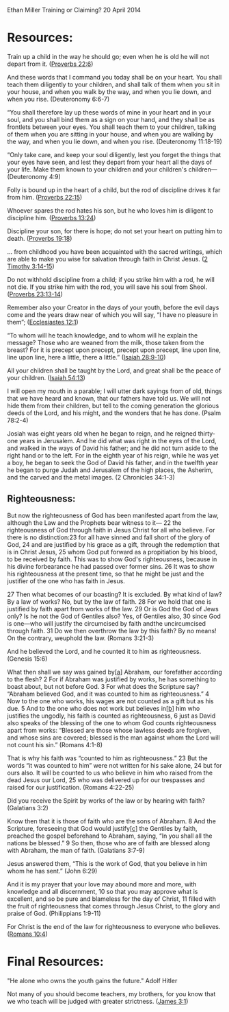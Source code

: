 Ethan Miller
Training or Claiming?
20 April 2014

# Resources:

Train up a child in the way he should go; even when he is old he will not depart from it. ([Proverbs 22:6](http://www.biblegateway.com/passage/?search=Proverbs+22%3A6&version=ESV))

And these words that I command you today shall be on your heart. You shall teach them diligently to your children, and shall talk of them when you sit in your house, and when you walk by the way, and when you lie down, and when you rise. (Deuteronomy 6:6-7)

“You shall therefore lay up these words of mine in your heart and in your soul, and you shall bind them as a sign on your hand, and they shall be as frontlets between your eyes. You shall teach them to your children, talking of them when you are sitting in your house, and when you are walking by the way, and when you lie down, and when you rise. (Deuteronomy 11:18-19)

 “Only take care, and keep your soul diligently, lest you forget the things that your eyes have seen, and lest they depart from your heart all the days of your life. Make them known to your children and your children's children— (Deuteronomy 4:9)

Folly is bound up in the heart of a child, but the rod of discipline drives it far from him. ([Proverbs 22:15](http://www.biblegateway.com/passage/?search=Proverbs+22%3A15&version=ESV))

Whoever spares the rod hates his son, but he who loves him is diligent to discipline him. ([Proverbs 13:24](http://www.biblegateway.com/passage/?search=Proverbs+13%3A24&version=ESV))

Discipline your son, for there is hope; do not set your heart on putting him to death. ([Proverbs 19:18](http://www.biblegateway.com/passage/?search=Proverbs+19%3A18&version=ESV))

... from childhood you have been acquainted with the sacred writings, which are able to make you wise for salvation through faith in Christ Jesus. ([2 Timothy 3:14-15](http://www.biblegateway.com/passage/?search=2+Timothy+3%3A14-15&version=ESV))

Do not withhold discipline from a child; if you strike him with a rod, he will not die. If you strike him with the rod, you will save his soul from Sheol. ([Proverbs 23:13-14](http://www.biblegateway.com/passage/?search=Proverbs+23%3A13-14&version=ESV))

Remember also your Creator in the days of your youth, before the evil days come and the years draw near of which you will say, “I have no pleasure in them”; ([Ecclesiastes 12:1](http://www.biblegateway.com/passage/?search=Ecclesiastes+12%3A1&version=ESV))

“To whom will he teach knowledge, and to whom will he explain the message? Those who are weaned from the milk, those taken from the breast? For it is precept upon precept, precept upon precept, line upon line, line upon line, here a little, there a little.” ([Isaiah 28:9-10](http://www.biblegateway.com/passage/?search=Isaiah+28%3A9-10&version=ESV))

All your children shall be taught by the Lord, and great shall be the peace of your children. ([Isaiah 54:13](http://www.biblegateway.com/passage/?search=Isaiah+54%3A13&version=ESV))

I will open my mouth in a parable; I will utter dark sayings from of old, things that we have heard and known, that our fathers have told us. We will not hide them from their children, but tell to the coming generation the glorious deeds of the Lord, and his might, and the wonders that he has done. (Psalm 78:2-4)

Josiah was eight years old when he began to reign, and he reigned thirty-one years in Jerusalem. And he did what was right in the eyes of the Lord, and walked in the ways of David his father; and he did not turn aside to the right hand or to the left. For in the eighth year of his reign, while he was yet a boy, he began to seek the God of David his father, and in the twelfth year he began to purge Judah and Jerusalem of the high places, the Asherim, and the carved and the metal images. (2 Chronicles 34:1-3)

## Righteousness:

But now the righteousness of God has been manifested apart from the law, although the Law and the Prophets bear witness to it— 22 the righteousness of God through faith in Jesus Christ for all who believe. For there is no distinction:23 for all have sinned and fall short of the glory of God, 24 and are justified by his grace as a gift, through the redemption that is in Christ Jesus, 25 whom God put forward as a propitiation by his blood, to be received by faith. This was to show God's righteousness, because in his divine forbearance he had passed over former sins. 26 It was to show his righteousness at the present time, so that he might be just and the justifier of the one who has faith in Jesus.

27 Then what becomes of our boasting? It is excluded. By what kind of law? By a law of works? No, but by the law of faith. 28 For we hold that one is justified by faith apart from works of the law. 29 Or is God the God of Jews only? Is he not the God of Gentiles also? Yes, of Gentiles also, 30 since God is one—who will justify the circumcised by faith andthe uncircumcised through faith. 31 Do we then overthrow the law by this faith? By no means! On the contrary, weuphold the law. (Romans 3:21-3)

And he believed the Lord, and he counted it to him as righteousness. (Genesis 15:6)

What then shall we say was gained by[[a](http://www.biblegateway.com/passage/?search=Romans+4&version=ESV#fen-ESV-28008a "See footnote a")] Abraham, our forefather according to the flesh? 2 For if Abraham was justified by works, he has something to boast about, but not before God. 3 For what does the Scripture say? “Abraham believed God, and it was counted to him as righteousness.” 4 Now to the one who works, his wages are not counted as a gift but as his due. 5 And to the one who does not work but believes in[[b](http://www.biblegateway.com/passage/?search=Romans+4&version=ESV#fen-ESV-28012b "See footnote b")] him who justifies the ungodly, his faith is counted as righteousness, 6 just as David also speaks of the blessing of the one to whom God counts righteousness apart from works: “Blessed are those whose lawless deeds are forgiven, and whose sins are covered; blessed is the man against whom the Lord will not count his sin.” (Romans 4:1-8)

That is why his faith was “counted to him as righteousness.” 23 But the words “it was counted to him” were not written for his sake alone, 24 but for ours also. It will be counted to us who believe in him who raised from the dead Jesus our Lord, 25 who was delivered up for our trespasses and raised for our justification. (Romans 4:22-25)

Did you receive the Spirit by works of the law or by hearing with faith? (Galatians 3:2)

Know then that it is those of faith who are the sons of Abraham. 8 And the Scripture, foreseeing that God would justify[[c](http://www.biblegateway.com/passage/?search=Galatians+3&version=ESV#fen-ESV-29094c "See footnote c")] the Gentiles by faith, preached the gospel beforehand to Abraham, saying, “In you shall all the nations be blessed.” 9 So then, those who are of faith are blessed along with Abraham, the man of faith. (Galatians 3:7-9)

Jesus answered them, “This is the work of God, that you believe in him whom he has sent.” (John 6:29)

And it is my prayer that your love may abound more and more, with knowledge and all discernment, 10 so that you may approve what is excellent, and so be pure and blameless for the day of Christ, 11 filled with the fruit of righteousness that comes through Jesus Christ, to the glory and praise of God. (Philippians 1:9-11)

For Christ is the end of the law for righteousness to everyone who believes. ([Romans 10:4](http://www.biblegateway.com/passage/?search=Romans+10%3A4&version=ESV))

# Final Resources:

"He alone who owns the youth gains the future." Adolf Hitler

Not many of you should become teachers, my brothers, for you know that we who teach will be judged with greater strictness. ([James 3:1](http://www.biblegateway.com/passage/?search=James+3%3A1&version=ESV))